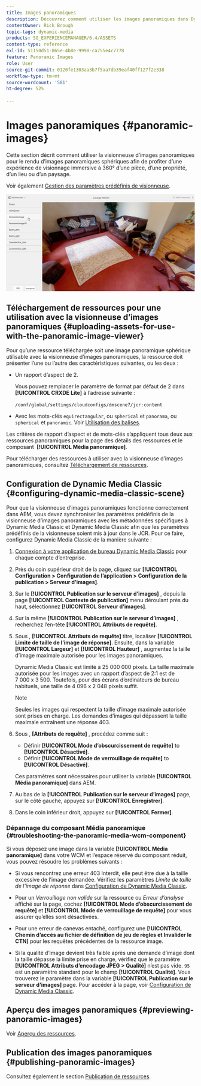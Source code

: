 ```yaml
---
title: Images panoramiques
description: Découvrez comment utiliser les images panoramiques dans Dynamic Media.
contentOwner: Rick Brough
topic-tags: dynamic-media
products: SG_EXPERIENCEMANAGER/6.4/ASSETS
content-type: reference
exl-id: 51150d51-865e-4b8e-9990-ca755e4c7778
feature: Panoramic Images
role: User
source-git-commit: 0120fe1303aa3b7f5aa7db39eaf40ff127f2e338
workflow-type: tm+mt
source-wordcount: '581'
ht-degree: 52%

---
```


# Images panoramiques {#panoramic-images}

Cette section décrit comment utiliser la visionneuse d’images panoramiques pour le rendu d’images panoramiques sphériques afin de profiter d’une expérience de visionnage immersive à 360° d’une pièce, d’une propriété, d’un lieu ou d’un paysage.

Voir également [Gestion des paramètres prédéfinis de visionneuse](managing-viewer-presets.md).

![panoramic-image2](assets/panoramic-image2.png)

## Téléchargement de ressources pour une utilisation avec la visionneuse d’images panoramiques {#uploading-assets-for-use-with-the-panoramic-image-viewer}

Pour qu’une ressource téléchargée soit une image panoramique sphérique utilisable avec la visionneuse d’images panoramiques, la ressource doit présenter l’une ou l’autre des caractéristiques suivantes, ou les deux :

* Un rapport d’aspect de 2.

   Vous pouvez remplacer le paramètre de format par défaut de 2 dans **[!UICONTROL CRXDE Lite]** à l’adresse suivante :

   `/conf/global/settings/cloudconfigs/dmscene7/jcr:content`

* Avec les mots-clés `equirectangular`, ou `spherical` et `panorama`, ou `spherical` et `panoramic`. Voir [Utilisation des balises](/help/sites-authoring/tags.md).

Les critères de rapport d’aspect et de mots-clés s’appliquent tous deux aux ressources panoramiques pour la page des détails des ressources et le composant  **[!UICONTROL Média panoramique]**.

Pour télécharger des ressources à utiliser avec la visionneuse d’images panoramiques, consultez [Téléchargement de ressources](managing-assets-touch-ui.md#uploading-assets).

## Configuration de Dynamic Media Classic {#configuring-dynamic-media-classic-scene}

Pour que la visionneuse d’images panoramiques fonctionne correctement dans AEM, vous devez synchroniser les paramètres prédéfinis de la visionneuse d’images panoramiques avec les métadonnées spécifiques à Dynamic Media Classic et Dynamic Media Classic afin que les paramètres prédéfinis de la visionneuse soient mis à jour dans le JCR. Pour ce faire, configurez Dynamic Media Classic de la manière suivante :

1. [Connexion à votre application de bureau Dynamic Media Classic](https://experienceleague.adobe.com/docs/dynamic-media-classic/using/intro/dynamic-media-classic-desktop-app.html?lang=fr#system-requirements-dmc-app) pour chaque compte d’entreprise.

1. Près du coin supérieur droit de la page, cliquez sur **[!UICONTROL Configuration > Configuration de l’application > Configuration de la publication > Serveur d’images]**.
1. Sur le **[!UICONTROL Publication sur le serveur d’images]** , depuis la page **[!UICONTROL Contexte de publication]** menu déroulant près du haut, sélectionnez **[!UICONTROL Serveur d’images]**.

1. Sur la même **[!UICONTROL Publication sur le serveur d’images]** , recherchez l’en-tête **[!UICONTROL Attributs de requête]**.
1. Sous , **[!UICONTROL Attributs de requête]** titre, localiser **[!UICONTROL Limite de taille de l’image de réponse]**. Ensuite, dans la variable **[!UICONTROL Largeur]** et **[!UICONTROL Hauteur]** , augmentez la taille d’image maximale autorisée pour les images panoramiques.

   Dynamic Media Classic est limité à 25 000 000 pixels. La taille maximale autorisée pour les images avec un rapport d’aspect de 2:1 est de 7 000 x 3 500. Toutefois, pour des écrans d’ordinateurs de bureau habituels, une taille de 4 096 x 2 048 pixels suffit.

   >[!NOTE]
   >
   >Seules les images qui respectent la taille d’image maximale autorisée sont prises en charge. Les demandes d’images qui dépassent la taille maximale entraînent une réponse 403.

1. Sous , **[Attributs de requête]** , procédez comme suit :

   * Définir **[!UICONTROL Mode d’obscurcissement de requête]** to **[!UICONTROL Désactivé]**.
   * Définir **[!UICONTROL Mode de verrouillage de requête]** to **[!UICONTROL Désactivé]**.

   Ces paramètres sont nécessaires pour utiliser la variable **[!UICONTROL Média panoramique]** dans AEM.

1. Au bas de la **[!UICONTROL Publication sur le serveur d’images]** page, sur le côté gauche, appuyez sur **[!UICONTROL Enregistrer]**.

1. Dans le coin inférieur droit, appuyez sur **[!UICONTROL Fermer]**.

### Dépannage du composant Média panoramique {#troubleshooting-the-panoramic-media-wcm-component}

Si vous déposez une image dans la variable **[!UICONTROL Média panoramique]** dans votre WCM et l’espace réservé du composant réduit, vous pouvez résoudre les problèmes suivants :

* Si vous rencontrez une erreur 403 Interdit, elle peut être due à la taille excessive de l’image demandée. Vérifiez les paramètres *Limite de taille de l’image de réponse* dans [Configuration de Dynamic Media Classic](#configuring-dynamic-media-classic-scene).

* Pour un *Verrouillage non valide* sur la ressource ou *Erreur d’analyse* affiché sur la page, cochez **[!UICONTROL Mode d’obscurcissement de requête]** et **[!UICONTROL Mode de verrouillage de requête]** pour vous assurer qu’elles sont désactivées.
* Pour une erreur de canevas entaché, configurez une **[!UICONTROL Chemin d’accès au fichier de définition de jeu de règles et Invalider le CTN]** pour les requêtes précédentes de la ressource image.
* Si la qualité d’image devient très faible après une demande d’image dont la taille dépasse la limite prise en charge, vérifiez que le paramètre **[!UICONTROL Attributs d’encodage JPEG > Qualité]** n’est pas vide. `95` est un paramètre standard pour le champ **[!UICONTROL Qualité]**. Vous trouverez le paramètre dans la variable **[!UICONTROL Publication sur le serveur d’images]** page. Pour accéder à la page, voir [Configuration de Dynamic Media Classic](#configuring-dynamic-media-classic-scene).

## Aperçu des images panoramiques {#previewing-panoramic-images}

Voir [Aperçu des ressources](previewing-assets.md).

## Publication des images panoramiques {#publishing-panoramic-images}

Consultez également le section [Publication de ressources](publishing-dynamicmedia-assets.md).
